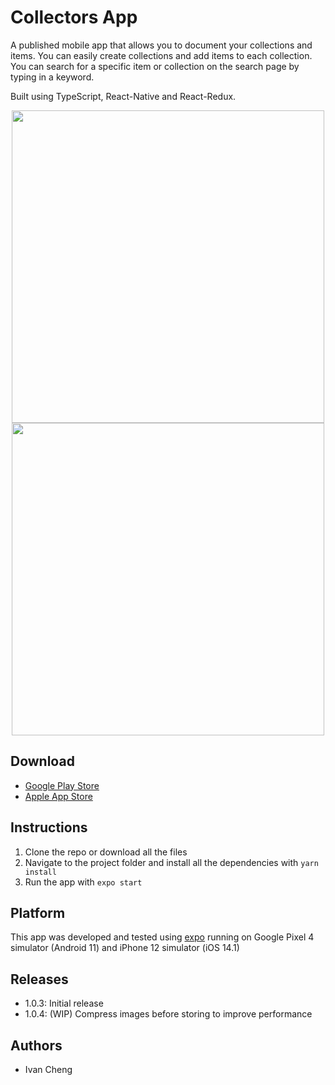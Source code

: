 # Collectors App

A published mobile app that allows you to document your collections and items. You can easily create collections and add items to each collection. You can search for a specific item or collection on the search page by typing in a keyword.

Built using TypeScript, React-Native and React-Redux.

<p align="center">
  <img src="./src/gifs/android-example.gif" height='500'/>
  <img src="./src/gifs/ios-example.gif" height='500'/>
</p>

## Download

- [Google Play Store](https://play.google.com/store/apps/details?id=com.ivancheng.collectorsapp)
- [Apple App Store](https://apps.apple.com/us/app/collectors-app/id1541375642)

## Instructions

1. Clone the repo or download all the files
2. Navigate to the project folder and install all the dependencies with `yarn install`
3. Run the app with `expo start`

## Platform

This app was developed and tested using [expo](https://expo.io/) running on Google Pixel 4 simulator (Android 11) and iPhone 12 simulator (iOS 14.1)

## Releases

- 1.0.3: Initial release
- 1.0.4: (WIP) Compress images before storing to improve performance

## Authors

- Ivan Cheng
